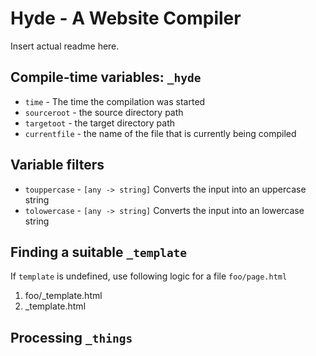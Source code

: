 # Hyde - A Website Compiler

Insert actual readme here.

## Compile-time variables: `_hyde`

* `time` - The time the compilation was started
* `sourceroot` - the source directory path 
* `targetoot` - the target directory path
* `currentfile` - the name of the file that is currently being compiled

## Variable filters

* `touppercase` - `[any -> string]` Converts the input into an uppercase string
* `tolowercase` - `[any -> string]` Converts the input into an lowercase string

## Finding a suitable `_template`

If `template` is undefined, use following logic for a file `foo/page.html`

1. foo/_template.html
1. _template.html

## Processing `_things`